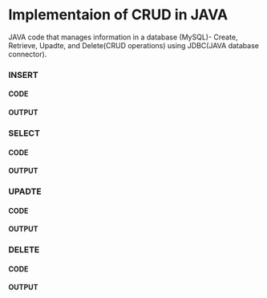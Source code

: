 # Implementaion of CRUD in JAVA
JAVA code that manages information in a database (MySQL)- Create, Retrieve, Upadte, and Delete(CRUD operations) using JDBC(JAVA database connector).

### INSERT
#### CODE

#### OUTPUT

### SELECT
#### CODE

#### OUTPUT

### UPADTE
#### CODE

#### OUTPUT

### DELETE
#### CODE

#### OUTPUT

